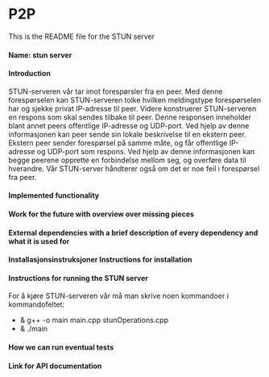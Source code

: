 # P2P
This is the README file for the STUN server

<h4>Name: stun server</h4>

<h4>Introduction</h4>
STUN-serveren vår tar imot forespørsler fra en peer.
Med denne forespørselen kan STUN-serveren tolke hvilken meldingstype forespørselen har og sjekke privat IP-adresse til peer.
Videre konstruerer STUN-serveren en respons som skal sendes tilbake til peer.
Denne responsen inneholder blant annet peers offentlige IP-adresse og UDP-port.
Ved hjelp av denne informasjonen kan peer sende sin lokale beskrivelse til en ekstern peer.
Ekstern peer sender forespørsel på samme måte, og får offentlige IP-adresse og UDP-port som respons.
Ved hjelp av denne informasjonen kan begge peerene opprette en forbindelse mellom seg, og overføre data til hverandre.
Vår STUN-server håndterer også om det er noe feil i forespørsel fra peer.

<h4>Implemented functionality</h4>

<h4>Work for the future with overview over missing pieces</h4>

<h4>External dependencies with a brief description of every dependency and what it is used for</h4>

<h4>Installasjonsinstruksjoner Instructions for installation</h4>

<h4>Instructions for running the STUN server</h4>
For å kjøre STUN-serveren vår må man skrive noen kommandoer i kommandofeltet:
<ul>
  <li> & g++ -o main main.cpp stunOperations.cpp</li>
  <li> & ./main</li>
</ul>

<h4>How we can run eventual tests</h4>

<h4>Link for API documentation</h4>

